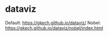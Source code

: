 # dataviz

Default: https://gkech.github.io/dataviz/
Nobel: https://gkech.github.io/dataviz/nobel/index.html